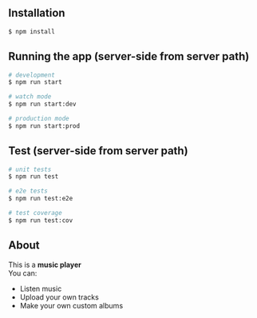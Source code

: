 
## Installation

```bash
$ npm install
```

## Running the app (server-side from server path)

```bash
# development
$ npm run start

# watch mode
$ npm run start:dev

# production mode
$ npm run start:prod
```

## Test (server-side from server path)

```bash
# unit tests
$ npm run test

# e2e tests
$ npm run test:e2e

# test coverage
$ npm run test:cov
```

## About 

 This is a **music player** \
You can:
- Listen music
- Upload your own tracks
- Make your own custom albums
